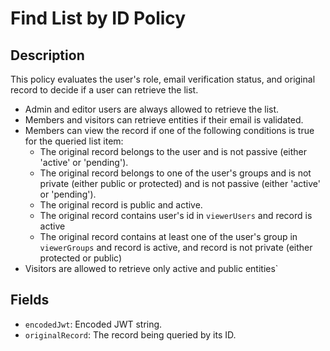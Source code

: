 # Find List by ID Policy

## Description

This policy evaluates the user's role, email verification status, and original record to decide if a user can retrieve the list.

- Admin and editor users are always allowed to retrieve the list.
- Members and visitors can retrieve entities if their email is validated.
- Members can view the record if one of the following conditions is true for the queried list item:
  - The original record belongs to the user and is not passive (either 'active' or 'pending').
  - The original record belongs to one of the user's groups and is not private (either public or protected) and is not passive (either 'active' or 'pending').
  - The original record is public and active.
  - The original record contains user's id in `viewerUsers` and record is active
  - The original record contains at least one of the user's group in `viewerGroups` and record is active, and record is not private (either protected or public)
- Visitors are allowed to retrieve only active and public entities`

## Fields

- `encodedJwt`: Encoded JWT string.
- `originalRecord`: The record being queried by its ID.
